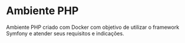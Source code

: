 # Ambiente PHP

Ambiente PHP criado com Docker com objetivo de utilizar o framework Symfony e atender seus requisitos e indicações.
